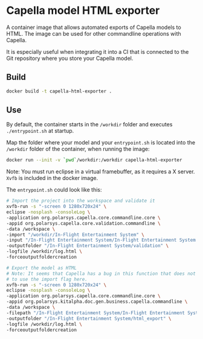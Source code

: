 # Capella model HTML exporter

A container image that allows automated exports of Capella models to HTML. The
image can be used for other commandline operations with Capella.

It is especially useful when integrating it into a CI that is connected to the
Git repository where you store your Capella model.

## Build

```bash
docker build -t capella-html-exporter .
```

## Use

By default, the container starts in the `/workdir` folder and executes
`./entrypoint.sh` at startup.

Map the folder where your model and your `entrypoint.sh` is located into the
`/workdir` folder of the container, when running the image:

```bash
docker run --init -v `pwd`/workdir:/workdir capella-html-exporter
```

Note: You must run eclipse in a virtual framebuffer, as it requires a X server.
`Xvfb` is included in the docker image.

The `entrypoint.sh` could look like this:

```bash
# Import the project into the workspace and validate it
xvfb-run -s "-screen 0 1280x720x24" \
eclipse -nosplash -consoleLog \
-application org.polarsys.capella.core.commandline.core \
-appid org.polarsys.capella.core.validation.commandline \
-data /workspace \
-import "/workdir/In-Flight Entertainment System" \
-input "/In-Flight Entertainment System/In-Flight Entertainment System.aird" \
-outputfolder "/In-Flight Entertainment System/validation" \
-logfile /workdir/log.html \
-forceoutputfoldercreation

# Export the model as HTML
# Note: It seems that Capella has a bug in this function that does not allow
# to use the import flag here.
xvfb-run -s "-screen 0 1280x720x24" \
eclipse -nosplash -consoleLog \
-application org.polarsys.capella.core.commandline.core \
-appid org.polarsys.kitalpha.doc.gen.business.capella.commandline \
-data /workspace \
-filepath "/In-Flight Entertainment System/In-Flight Entertainment System.aird" \
-outputfolder "/In-Flight Entertainment System/html_export" \
-logfile /workdir/log.html \
-forceoutputfoldercreation
```

